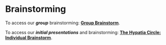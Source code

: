 # Brainstorming

To access our **_group_** brainstorming:
[**Group Brainstorm**](https://docs.google.com/document/d/1GRCxNJAbXSTDNgDnKzDF3IzyhiA_VJNgygS9rDqrbrI/edit?usp=sharing).

To access our **_initial presentations_** and brainstorming:
[**The Hypatia Circle: Individual Brainstorm**](https://drive.google.com/drive/folders/1pBaj0Guxkd12CB6fYI9RAk0tbH2KZCLa?usp=sharing).
